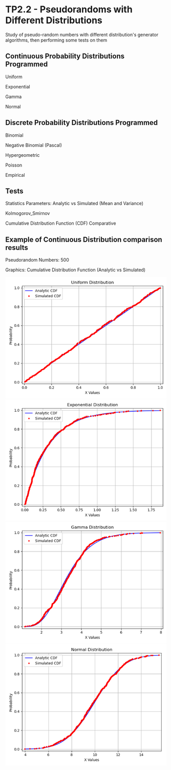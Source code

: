 # TP2.2 - Pseudorandoms with Different Distributions
Study of pseudo-random numbers with different distribution's generator algorithms, then performing some tests on them

## Continuous Probability Distributions Programmed
Uniform

Exponential

Gamma

Normal

## Discrete Probability Distributions Programmed
Binomial

Negative Binomial (Pascal)

Hypergeometric

Poisson

Empirical

## Tests
Statistics Parameters: Analytic vs Simulated (Mean and Variance)

Kolmogorov_Smirnov

Cumulative Distribution Function (CDF) Comparative


## Example of Continuous Distribution comparison results
Pseudorandom Numbers: 500

Graphics: Cumulative Distribution Function (Analytic vs Simulated)

![uniform](./graphs/graph_500numbers_uniform.png)
![exponential](./graphs/graph_500numbers_exponential.png)
![gamma](./graphs/graph_500numbers_gamma.png)
![normal](./graphs/graph_500numbers_normal.png)
